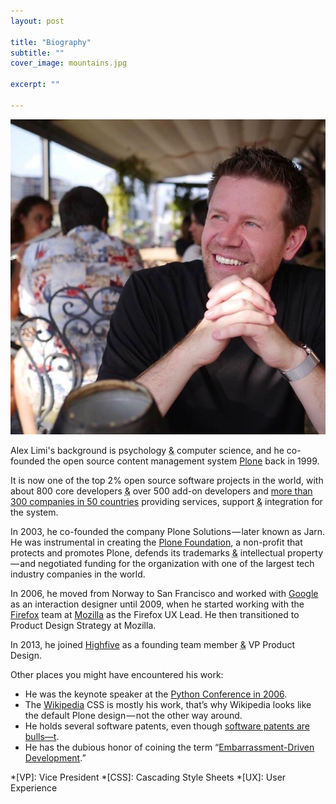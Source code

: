 ```yaml
---
layout: post

title: "Biography"
subtitle: ""
cover_image: mountains.jpg

excerpt: ""

---
```


![](/images/limi.jpg)

Alex Limi's background is psychology <abbr title="and">&amp;</abbr> computer science, and he co-founded the open source content management system [Plone] back in 1999.

It is now one of the top 2% open source software projects in the world, with about 800 core developers <abbr title="and">&amp;</abbr> over 500 add-on developers and [more than 300 companies in 50 countries] providing services, support <abbr title="and">&amp;</abbr> integration for the system.

In 2003, he co-founded the company Plone Solutions — later known as Jarn. He was instrumental in creating the [Plone Foundation], a non-profit that protects and promotes Plone, defends its trademarks <abbr title="and">&amp;</abbr> intellectual property — and negotiated funding for the organization with one of the largest tech industry companies in the world.

In 2006, he moved from Norway to San Francisco and worked with [Google] as an interaction designer until 2009, when he started working with the [Firefox] team at [Mozilla] as the Firefox UX Lead. He then transitioned to Product Design Strategy at Mozilla.

In 2013, he joined [Highfive] as a founding team member <abbr title="and">&amp;</abbr> VP Product Design.

Other places you might have encountered his work:

*   He was the keynote speaker at the [Python Conference in 2006].
*   The [Wikipedia] CSS is mostly his work, that’s why Wikipedia looks like the default Plone design — not the other way around.
*   He holds several software patents, even though [software patents are bulls&mdash;t].
*   He has the dubious honor of coining the term “[Embarrassment-Driven Development].”

*[VP]: Vice President
*[CSS]: Cascading Style Sheets
*[UX]: User Experience


[Plone]: https://plone.com
[more than 300 companies in 50 countries]: https://plone.com/providers
[Plone Foundation]: http://plone.org/foundation
[Google]: https://www.google.com
[Firefox]: https://www.firefox.com
[Mozilla]: https://www.mozilla.com
[Highfive]: https://highfive.com
[Wikipedia]: https://www.wikipedia.org
[Python Conference in 2006]: https://plone.org/news/plone-founders-keynote-pycon-2006
[software patents are bulls&mdash;t]: https://techcrunch.com/2014/03/08/software-patents-are-bullshit/
[Embarrassment-Driven Development]: https://www.blueskyonmars.com/2009/03/02/embarrassment-driven-development/
